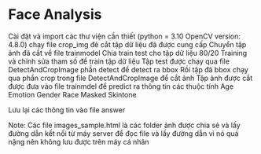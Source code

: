 # Face Analysis
Cài đặt và import các thư viện cần thiết (python = 3.10 OpenCV version: 4.8.0) chạy file crop_img đẻ cắt tập dữ liệu đã được cung cấp Chuyển tập ảnh đã cắt về file trainmodel Chia train test cho tập dữ liệu 80/20 Training và chỉnh sửa tham số để train tập dữ liệu Tập test được chạy qua file DetectAndCropImage phần detect để detect ra bbox Rồi tập đã bbox chạy qua phần crop trong file DetectAndCropImage để cắt ảnh Tập ảnh được cắt được đưa vào file trainmdel để predict ra thông tin các thuộc tính Age Emotion Gender Race Masked Skintone

Lưu lại các thông tin vào file answer 



Note: Các file images_sample.html là các folder ảnh được chia sẻ và lấy đường dẫn kết nối từ máy server để đọc file và lấy đường dẫn vì nó quá nặng nên không lưu được trên máy cá nhân
